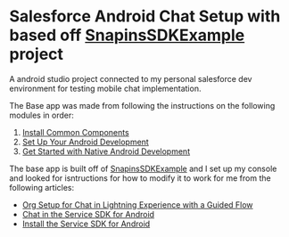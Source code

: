 # Salesforce Android Chat Setup with based off [SnapinsSDKExample](https://github.com/forcedotcom/ServiceSDK-Android/tree/master/Examples/SnapinsSDKExample) project
A android studio project connected to my personal salesforce dev environment for testing mobile chat implementation.

The Base app was made from following the instructions on the following modules in order:
1. [Install Common Components](https://trailhead.salesforce.com/en/content/learn/projects/mobilesdk_setup_dev_tools/mobilesdk_setup_common)
2. [Set Up Your Android Development](https://trailhead.salesforce.com/content/learn/projects/mobilesdk_setup_dev_tools/mobilesdk_setup_android)
3. [Get Started with Native Android Development](https://trailhead.salesforce.com/en/content/learn/modules/mobile_sdk_native_android/mobilesdk_android_getting_started?trail_id=mobile_sdk_intro)

The base app is built off of [SnapinsSDKExample](https://github.com/forcedotcom/ServiceSDK-Android/tree/master/Examples/SnapinsSDKExample) and I set up my console and looked for isntructions for how to modify it to work for me from the following articles:
* [Org Setup for Chat in Lightning Experience with a Guided Flow](https://developer.salesforce.com/docs/atlas.en-us.noversion.service_sdk_android.meta/service_sdk_android/live_agent_cloud_setup.htm#ess_live_agent_cloud_setup)
* [Chat in the Service SDK for Android](https://developer.salesforce.com/docs/atlas.en-us.service_sdk_android.meta/service_sdk_android/android_chat_overview.htm)
* [Install the Service SDK for Android](https://developer.salesforce.com/docs/atlas.en-us.noversion.service_sdk_android.meta/service_sdk_android/android_install_sdk.htm#ess_sdk_setup_android)
